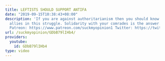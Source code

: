 ```yaml
---
title: LEFTISTS SHOULD SUPPORT ANTIFA
date: "2019-09-15T10:38:43+08:00"
description: 'If you are against authoritarianism then you should know who are your
  allies in this struggle. Solidarity with your comrades is the answer. Music: https://www.bensound.com/
  Patreon: https://www.patreon.com/suckmyopinion1 Twitter: https://twitter.com/SuckOpinion'
url: /suckmyopinion/GDbB79lIHb4/
providers:
  youtube:
    id: GDbB79lIHb4
type: video
---
```

